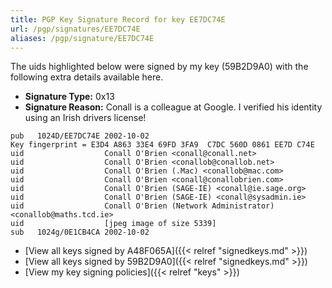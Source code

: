 ```yaml
---
title: PGP Key Signature Record for key EE7DC74E
url: /pgp/signatures/EE7DC74E
aliases: /pgp/signature/EE7DC74E
---
```



The uids highlighted below were signed by my key (59B2D9A0) with
 the following extra details available
here.

 * **Signature Type:** 0x13
 * **Signature Reason:** Conall is a colleague at Google. I verified his identity using an Irish drivers license!

```text {hl_lines=[3, 4, 5, 6, 7, 8, 9]}
pub   1024D/EE7DC74E 2002-10-02
Key fingerprint = E3D4 A863 33E4 69FD 3FA9  C7DC 560D 0861 EE7D C74E
uid                  Conall O'Brien <conall@conall.net>
uid                  Conall O'Brien <conallob@conallob.net>
uid                  Conall O'Brien (.Mac) <conallob@mac.com>
uid                  Conall O'Brien <conall@conallobrien.com>
uid                  Conall O'Brien (SAGE-IE) <conall@ie.sage.org>
uid                  Conall O'Brien (SAGE-IE) <conall@sysadmin.ie>
uid                  Conall O'Brien (Network Administrator) <conallob@maths.tcd.ie>
uid                  [jpeg image of size 5339]
sub   1024g/0E1CB4CA 2002-10-02
```

  * [View all keys signed by A48F065A]({{< relref "signedkeys.md" >}})
  * [View all keys signed by 59B2D9A0]({{< relref "signedkeys.md" >}})
  * [View my key signing policies]({{< relref "keys" >}})